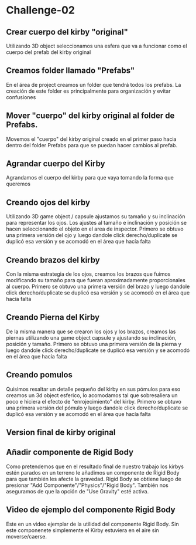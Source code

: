 # Challenge-02




<h2> Crear cuerpo del kirby "original" </h2>

<p> Utilizando 3D object seleccionamos una esfera que va a funcionar como el cuerpo del prefab del kirby original</p>



<h2>Creamos folder llamado "Prefabs"</h2>

<p> En el área de project creamos un folder que tendrá todos los prefabs. La creación de este folder es principalmente para organización y evitar confusiones</p>



<h2>Mover "cuerpo" del kirby original al folder de Prefabs.</h2>

<p> Movemos el "cuerpo" del kirby original creado en el primer paso hacia dentro del folder Prefabs para que se puedan hacer cambios al prefab.</p>



<h2>Agrandar cuerpo del Kirby</h2>

<p> Agrandamos el cuerpo del kirby para que vaya tomando la forma que queremos</p>


<h2> Creando ojos del kirby</h2>

<p> Utilizando 3D game object / capsule ajustamos su tamaño y su inclinación para representar los ojos. Los ajustes al tamaño e inclinación y posición se hacen seleccionando el objeto en el area de inspector. Primero se obtuvo una primera versión del ojo y luego dandole click derecho/duplicate se duplicó esa versión y se acomodó en el área que hacía falta</p>





<h2> Creando brazos del kirby</h2>

<p> Con la misma estrategia de los ojos, creamos los brazos que fuimos modificando su tamaño para que fueran aproximadamente proporcionales al cuerpo. Primero se obtuvo una primera versión del brazo y luego dandole click derecho/duplicate se duplicó esa versión y se acomodó en el área que hacía falta</p>





<h2> Creando Pierna del Kirby</h2>


<p> De la misma manera que se crearon los ojos y los brazos, creamos las piernas utilizando una game object capsule y ajustando su inclinación, posición y tamaño. Primero se obtuvo una primera versión de la pierna y luego dandole click derecho/duplicate se duplicó esa versión y se acomodó en el área que hacía falta</p>



<h2> Creando pomulos</h2>

<p> Quisimos resaltar un detalle pequeño del kirby en sus pómulos para eso creamos un 3d object esferico, lo acomodamos tal que sobresaliera un poco e hiciera el efecto de "enrojecimiento" del kirby. Primero se obtuvo una primera versión del pómulo y luego dandole click derecho/duplicate se duplicó esa versión y se acomodó en el área que hacía falta </p>




<h2>Version final de kirby original</h2>






<h2> Añadir componente de Rigid Body</h2>

<p> Como pretendemos que en el resultado final de nuestro trabajo los kirbys estén parados en un terreno le añadimos un componente de Rigid Body para que también les afecte la gravedad. Rigid Body se obtiene luego de presionar "Add Componente"/"Physics"/"Rigid Body". También nos aseguramos de que la opción de "Use Gravity" esté activa.</p>







<h2> Video de ejemplo del componente Rigid Body</h2>

<p>Este en un video ejemplar de la utilidad del componente Rigid Body. Sin este componenete simplemente el Kirby estuviera en el aire sin moverse/caerse.</p>







